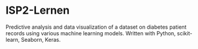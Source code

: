 # ISP2-Lernen
Predictive analysis and data visualization of a dataset on diabetes patient records using various machine learning models. Written with Python, scikit-learn, Seaborn, Keras.
